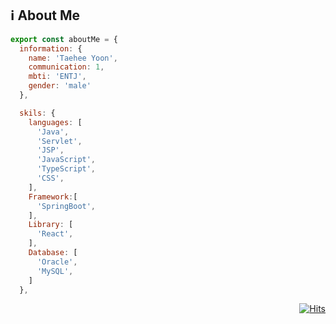 <!--![header](https://capsule-render.vercel.app/api?type=waving&color=timeGradient&height=200&section=header&text=About%20Me&animation=fadeIn&fontSize=70)-->
## :information_source: About Me

```js
export const aboutMe = {
  information: {
    name: 'Taehee Yoon',
    communication: 1,
    mbti: 'ENTJ',
    gender: 'male'
  },

  skils: {
    languages: [
      'Java',
      'Servlet',
      'JSP',
      'JavaScript',
      'TypeScript',
      'CSS',
    ],
    Framework:[
      'SpringBoot',
    ],
    Library: [
      'React',
    ],
    Database: [
      'Oracle',
      'MySQL',
    ]
  },
```
<!--![footer](https://capsule-render.vercel.app/api?type=waving&color=timeGradient&height=200&section=footer)-->
  <div align=right>

   [![Hits](https://hits.seeyoufarm.com/api/count/incr/badge.svg?url=https%3A%2F%2Fgithub.com%2Fthyoondev%2Fthyoondev&count_bg=%2379C83D&title_bg=%23555555&icon=&icon_color=%23E7E7E7&title=hits&edge_flat=false)](https://hits.seeyoufarm.com)
 </div>

 <!--
 <div>

### :wave: Taehee Yoon
* Hi! Welcome to my GitHub place. I'm studying to be a good programmer.
I value what I bump into and experience [The path where i walked...](https://www.notion.so/c6ebd46ae289463ea0531d50097dfc68)

### 👀 Interest
* Taking photos, Editing videos, Drinking coffee
* Writing, Reading, Travel, Experience something new


### 💬 Contact me
* E-Mail : <th.yoon.dev@gmail.com>

* [![Gmail Badge](https://img.shields.io/badge/-Gmail-d14836?style=flat-square&logo=Gmail&logoColor=white&link=mailto:th.yoon.dev@gmail.com)](mailto:th.yoon.dev@gmail.com)
</div>

-->
<!--
**thyoondev/thyoondev** is a ✨ _special_ ✨ repository because its `README.md` (this file) appears on your GitHub profile.

Here are some ideas to get you started:

- 🔭 I’m currently working on ...
- 🌱 I’m currently learning ...
- 👯 I’m looking to collaborate on ...
- 🤔 I’m looking for help with ...
- 💬 Ask me about ...
- 📫 How to reach me: ...
- 😄 Pronouns: ...
- ⚡ Fun fact: ...
-->
